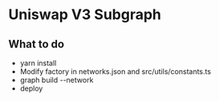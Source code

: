 # Uniswap V3 Subgraph

## What to do

- yarn install
- Modify factory in networks.json and src/utils/constants.ts
- graph build --network <chain>
- deploy
